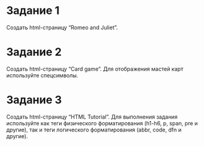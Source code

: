 # Задание 1
Создать html-страницу “Romeo and Juliet”.

# Задание 2
Создать html-страницу “Card game”. Для отображения мастей карт используйте спецсимволы.

# Задание 3
Создать html-страницу “HTML Tutorial”. Для выполнения задания используйте как теги физического форматирования (h1-h6, p, span, pre и другие), так и теги логического форматирования (abbr, code, dfn и другие).
